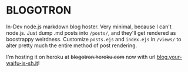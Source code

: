 # BLOGOTRON

In-Dev node.js markdown blog hoster. Very minimal, because I can't node.js. Just dump
.md posts into `/posts/`, and they'll get rendered as boostrappy weirdness. Customize
`posts.ejs` and `index.ejs` in `/views/` to alter pretty much the entire method of
post rendering.


I'm hosting it on heroku at ~~blogotron.heroku.com~~ now
with url [blog.your-waifu-is-sh.it](blog.your-waifu-is-sh.it)!
